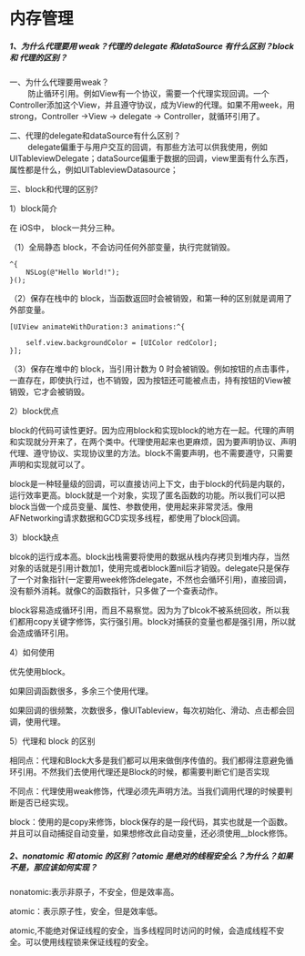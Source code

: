 # 内存管理

##### 1、为什么代理要用 weak？代理的 delegate 和dataSource 有什么区别？block 和 代理的区别？

一、为什么代理要用weak？  
   防止循环引用。例如View有一个协议，需要一个代理实现回调。一个Controller添加这个View，并且遵守协议，成为View的代理。如果不用week，用strong，Controller -&gt;View -&gt; delegate -&gt; Controller，就循环引用了。

二、代理的delegate和dataSource有什么区别？  
   delegate偏重于与用户交互的回调，有那些方法可以供我使用，例如UITableviewDelegate；dataSource偏重于数据的回调，view里面有什么东西，属性都是什么，例如UITableviewDatasource；

三、block和代理的区别?

1）block简介

在 iOS中， block一共分三种。

（1）全局静态 block，不会访问任何外部变量，执行完就销毁。

```
^{
    NSLog(@"Hello World!");
}();
```

（2）保存在栈中的 block，当函数返回时会被销毁，和第一种的区别就是调用了外部变量。

```
[UIView animateWithDuration:3 animations:^{

    self.view.backgroundColor = [UIColor redColor];
}];
```

（3）保存在堆中的 block，当引用计数为 0 时会被销毁。例如按钮的点击事件，一直存在，即使执行过，也不销毁，因为按钮还可能被点击，持有按钮的View被销毁，它才会被销毁。

2）block优点

block的代码可读性更好。因为应用block和实现block的地方在一起。代理的声明和实现就分开来了，在两个类中。代理使用起来也更麻烦，因为要声明协议、声明代理、遵守协议、实现协议里的方法。block不需要声明，也不需要遵守，只需要声明和实现就可以了。

block是一种轻量级的回调，可以直接访问上下文，由于block的代码是内联的，运行效率更高。block就是一个对象，实现了匿名函数的功能。所以我们可以把block当做一个成员变量、属性、参数使用，使用起来非常灵活。像用AFNetworking请求数据和GCD实现多线程，都使用了block回调。

3）block缺点

blcok的运行成本高。block出栈需要将使用的数据从栈内存拷贝到堆内存，当然对象的话就是引用计数加1，使用完或者block置nil后才销毁。delegate只是保存了一个对象指针\(一定要用week修饰delegate，不然也会循环引用\)，直接回调，没有额外消耗。就像C的函数指针，只多做了一个查表动作。

block容易造成循环引用，而且不易察觉。因为为了blcok不被系统回收，所以我们都用copy关键字修饰，实行强引用。block对捕获的变量也都是强引用，所以就会造成循环引用。

4）如何使用

优先使用block。

如果回调函数很多，多余三个使用代理。

如果回调的很频繁，次数很多，像UITableview，每次初始化、滑动、点击都会回调，使用代理。

5）代理和 block 的区别

相同点：代理和Block大多是我们都可以用来做倒序传值的。我们都得注意避免循环引用。不然我们去使用代理还是Block的时候，都需要判断它们是否实现

不同点：代理使用weak修饰，代理必须先声明方法。当我们调用代理的时候要判断是否已经实现。

block：使用的是copy来修饰，block保存的是一段代码，其实也就是一个函数。并且可以自动捕捉自动变量，如果想修改此自动变量，还必须使用\_\_block修饰。

##### 2、nonatomic 和 atomic 的区别？atomic 是绝对的线程安全么？为什么？如果不是，那应该如何实现？

nonatomic:表示非原子，不安全，但是效率高。

atomic：表示原子性，安全，但是效率低。

atomic,不能绝对保证线程的安全，当多线程同时访问的时候，会造成线程不安全。可以使用线程锁来保证线程的安全。



